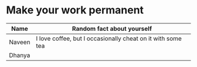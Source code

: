 # Make your work permanent

| Name        | Random fact about yourself     |
|-------------|--------|
| Naveen      | I love coffee, but I occasionally cheat on it with some tea |
| Dhanya|   |I was an anti-social person but now I have changed for the betterment of my own life|
